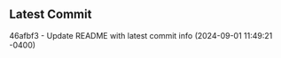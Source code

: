 
## Latest Commit
46afbf3 - Update README with latest commit info (2024-09-01 11:49:21 -0400) <Yunxi-Zhou>
